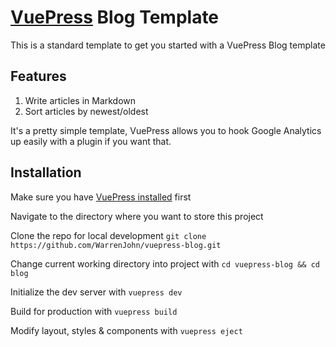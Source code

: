 # [VuePress](https://vuepress.vuejs.org/) Blog Template

This is a standard template to get you started with a VuePress Blog template

## Features
1. Write articles in Markdown
2. Sort articles by newest/oldest

It's a pretty simple template, VuePress allows you to hook Google Analytics up easily with a plugin if you want that.

## Installation
Make sure you have [VuePress installed](https://vuepress.vuejs.org/guide/getting-started.html#global-installation) first

Navigate to the directory where you want to store this project

Clone the repo for local development
`git clone https://github.com/WarrenJohn/vuepress-blog.git`

Change current working directory into project with
`cd vuepress-blog && cd blog`

Initialize the dev server with
`vuepress dev`

Build for production with
`vuepress build`

Modify layout, styles & components with
`vuepress eject`
